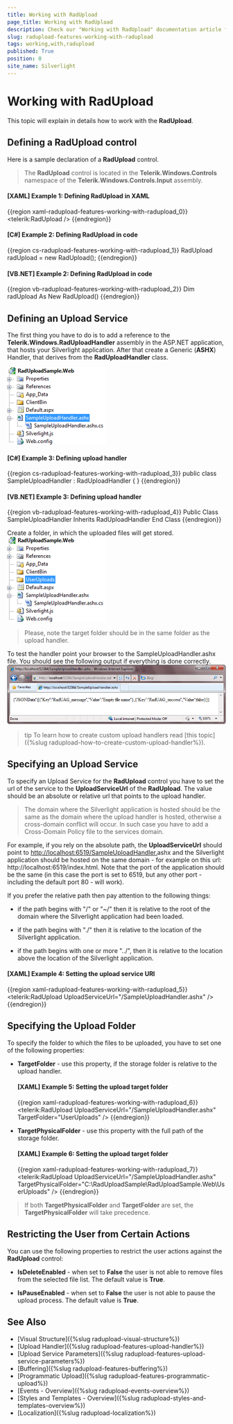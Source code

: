```yaml
---
title: Working with RadUpload
page_title: Working with RadUpload
description: Check our "Working with RadUpload" documentation article for the RadUpload WPF control.
slug: radupload-features-working-with-radupload
tags: working,with,radupload
published: True
position: 0
site_name: Silverlight
---
```


# Working with RadUpload

This topic will explain in details how to work with the __RadUpload__.	  

## Defining a RadUpload control

Here is a sample declaration of a __RadUpload__ control.		

>The __RadUpload__ control is located in the __Telerik.Windows.Controls__ namespace of the __Telerik.Windows.Controls.Input__ assembly.		  

#### __[XAML] Example 1: Defining RadUpload in XAML__  
{{region xaml-radupload-features-working-with-radupload_0}}
	<telerik:RadUpload />
{{endregion}}

#### __[C#] Example 2: Defining RadUpload in code__  
{{region cs-radupload-features-working-with-radupload_1}}
	RadUpload radUpload = new RadUpload();
{{endregion}}

#### __[VB.NET] Example 2: Defining RadUpload in code__  
{{region vb-radupload-features-working-with-radupload_2}}
	Dim radUpload As New RadUpload()
{{endregion}}

## Defining an Upload Service

The first thing you have to do is to add a reference to the __Telerik.Windows.RadUploadHandler__ assembly in the ASP.NET application, that hosts your Silverlight application. After that create a Generic (__ASHX__) Handler, that derives from the __RadUploadHandler__ class.

![](images/RadUpload_GettingStarted_01.png)

#### __[C#] Example 3: Defining upload handler__  
{{region cs-radupload-features-working-with-radupload_3}}
	public class SampleUploadHandler : RadUploadHandler
	{
	}
{{endregion}}

#### __[VB.NET] Example 3: Defining upload handler__  
{{region vb-radupload-features-working-with-radupload_4}}
	Public Class SampleUploadHandler
	 Inherits RadUploadHandler
	End Class
{{endregion}}

Create a folder, in which the uploaded files will get stored.
![](images/RadUpload_GettingStarted_02.png)

>Please, note the target folder should be in the same folder as the upload handler.

To test the handler point your browser to the SampleUploadHandler.ashx file. You should see the following output if everything is done correctly.
![](images/RadUpload_GettingStarted_03.png)

>tip To learn how to create custom upload handlers read [this topic]({%slug radupload-how-to-create-custom-upload-handler%}).		  

## Specifying an Upload Service

To specify an Upload Service for the __RadUpload__ control you have to set the url of the service to the __UploadServiceUrl__ of the __RadUpload__. The value should be an absolute or relative url that points to the upload handler.		

>The domain where the Silverlight application is hosted should be the same as the domain where the upload handler is hosted, otherwise a cross-domain conflict will occur. In such case you have to add a Cross-Domain Policy file to the services domain.

For example, if you rely on the absolute path, the __UploadServiceUrl__ should point to [http://localhost:6519/SampleUploadHandler.](http://localhos6519/SampleUploadHandler.ashx)ashx and the Silverlight application should be hosted on the same domain - for example on this url: http://localhost:6519/index.html. Note that the port of the application should be the same (in this case the port is set to 6519, but any other port - including the default port 80 - will work).		

If you prefer the relative path then pay attention to the following things: 

* if the path begins with "/" or "~/" then it is relative to the root of the domain where the Silverlight application had been loaded.

* if the path begins with "./" then it is relative to the location of the Silverlight application.

* if the path begins with one or more "../", then it is relative to the location above the location of the Silverlight application.

#### __[XAML] Example 4: Setting the upload service URI__  
{{region xaml-radupload-features-working-with-radupload_5}}
	<telerik:RadUpload UploadServiceUrl="/SampleUploadHandler.ashx" />
{{endregion}}

## Specifying the Upload Folder

To specify the folder to which the files to be uploaded, you have to set one of the following properties:

* __TargetFolder__ - use this property, if the storage folder is relative to the upload handler.			

	#### __[XAML] Example 5: Setting the upload target folder__  
	{{region xaml-radupload-features-working-with-radupload_6}}
		<telerik:RadUpload UploadServiceUrl="/SampleUploadHandler.ashx"
						   TargetFolder="UserUploads" />
	{{endregion}}

* __TargetPhysicalFolder__ - use this property with the full path of the storage folder.			

	#### __[XAML] Example 6: Setting the upload target folder__  
	{{region xaml-radupload-features-working-with-radupload_7}}
		<telerik:RadUpload UploadServiceUrl="/SampleUploadHandler.ashx"
						   TargetPhysicalFolder="C:\RadUploadSample\RadUploadSample.Web\UserUploads" />
	{{endregion}}

>If both __TargetPhysicalFolder__ and __TargetFolder__ are set, the __TargetPhysicalFolder__ will take precedence.		  

## Restricting the User from Certain Actions

You can use the following properties to restrict the user actions against the __RadUpload__ control:		

* __IsDeleteEnabled__ - when set to __False__ the user is not able to remove files from the selected file list. The default value is __True__.			

* __IsPauseEnabled__ - when set to __False__ the user is not able to pause the upload process. The default value is __True__.			

## See Also  
 * [Visual Structure]({%slug radupload-visual-structure%})
 * [Upload Handler]({%slug radupload-features-upload-handler%})
 * [Upload Service Parameters]({%slug radupload-features-upload-service-parameters%})
 * [Buffering]({%slug radupload-features-buffering%})
 * [Programmatic Upload]({%slug radupload-features-programmatic-upload%})
 * [Events - Overview]({%slug radupload-events-overview%})
 * [Styles and Templates - Overview]({%slug radupload-styles-and-templates-overview%})
 * [Localization]({%slug radupload-localization%})
 